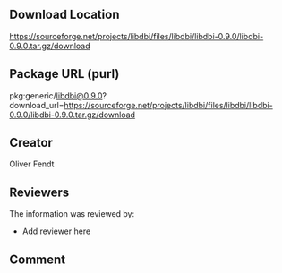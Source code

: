 ## Download Location

https://sourceforge.net/projects/libdbi/files/libdbi/libdbi-0.9.0/libdbi-0.9.0.tar.gz/download

## Package URL (purl)

pkg:generic/libdbi@0.9.0?download_url=https://sourceforge.net/projects/libdbi/files/libdbi/libdbi-0.9.0/libdbi-0.9.0.tar.gz/download

## Creator

Oliver Fendt

## Reviewers

The information was reviewed by:

* Add reviewer here

## Comment

